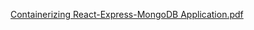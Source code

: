 [Containerizing React-Express-MongoDB Application.pdf](https://github.com/user-attachments/files/17917100/Containerizing.React-Express-MongoDB.Application.pdf)

